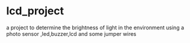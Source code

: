 # lcd_project
a project to determine the brightness of light in the environment using a photo sensor ,led,buzzer,lcd and some jumper wires
